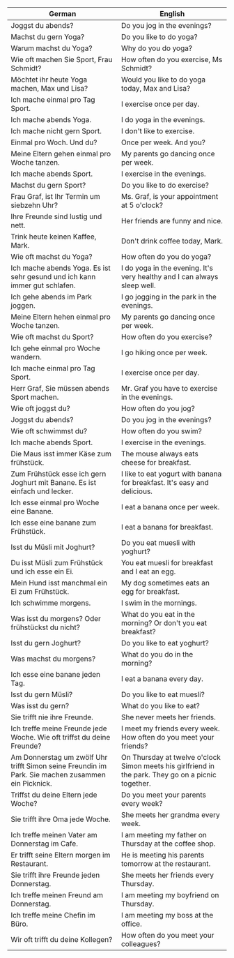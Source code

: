 | German | English |
|--------|---------|
| Joggst du abends? | Do you jog in the evenings? |
| Machst du gern Yoga? | Do you like to do yoga? |
| Warum machst du Yoga? | Why do you do yoga? |
| Wie oft machen Sie Sport, Frau Schmidt? | How often do you exercise, Ms Schmidt? |
| Möchtet ihr heute Yoga machen, Max und Lisa? | Would you like to do yoga today, Max and Lisa? |
| Ich mache einmal pro Tag Sport. | I exercise once per day. |
| Ich mache abends Yoga. | I do yoga in the evenings. |
| Ich mache nicht gern Sport. | I don't like to exercise. |
| Einmal pro Woch. Und du? | Once per week. And you? |
| Meine Eltern gehen einmal pro Woche tanzen. | My parents go dancing once per week. |
| Ich mache abends Sport. | I exercise in the evenings. |
| Machst du gern Sport? | Do you like to do exercise? |
| Frau Graf, ist Ihr Termin um siebzehn Uhr? | Ms. Graf, is your appointment at 5 o'clock? |
| Ihre Freunde sind lustig und nett. | Her friends are funny and nice. |
| Trink heute keinen Kaffee, Mark. | Don't drink coffee today, Mark. |
| Wie oft machst du Yoga? | How often do you do yoga? |
| Ich mache abends Yoga. Es ist sehr gesund und ich kann immer gut schlafen. | I do yoga in the evening. It's very healthy and I can always sleep well. |
| Ich gehe abends im Park joggen. | I go jogging in the park in the evenings. |
| Meine Eltern hehen einmal pro Woche tanzen. | My parents go dancing once per week. |
| Wie oft machst du Sport? | How often do you exercise? |
| Ich gehe einmal pro Woche wandern. | I go hiking once per week. |
| Ich mache einmal pro Tag Sport. | I exercise once per day. |
| Herr Graf, Sie müssen abends Sport machen. | Mr. Graf you have to exercise in the evenings. |
| Wie oft joggst du? | How often do you jog? |
| Joggst du abends? | Do you jog in the evenings? |
| Wie oft schwimmst du? | How often do you swim? |
| Ich mache abends Sport. | I exercise in the evenings. |
| Die Maus isst immer Käse zum frühstück. | The mouse always eats cheese for breakfast. |
| Zum Frühstück esse ich gern Joghurt mit Banane. Es ist einfach und lecker. | I like to eat yogurt with banana for breakfast. It's easy and delicious. |
| Ich esse einmal pro Woche eine Banane. | I eat a banana once per week. |
| Ich esse eine banane zum Frühstück. | I eat a banana for breakfast. |
| Isst du Müsli mit Joghurt? | Do you eat muesli with yoghurt? |
| Du isst Müsli zum Frühstück und ich esse ein Ei. | You eat muesli for breakfast and I eat an egg. |
| Mein Hund isst manchmal ein Ei zum Frühstück. | My dog sometimes eats an egg for breakfast. |
| Ich schwimme morgens. | I swim in the mornings. |
| Was isst du morgens? Oder frühstückst du nicht? | What do you eat in the morning? Or don't you eat breakfast? |
| Isst du gern Joghurt? | Do you like to eat yoghurt? |
| Was machst du morgens? | What do you do in the morning? |
| Ich esse eine banane jeden Tag. | I eat a banana every day. |
| Isst du gern Müsli? | Do you like to eat muesli? |
| Was isst du gern? | What do you like to eat? |
| Sie trifft nie ihre Freunde. | She never meets her friends. |
| Ich treffe meine Freunde jede Woche. Wie oft triffst du deine Freunde? | I meet my friends every week. How often do you meet your friends? |
| Am Donnerstag um zwölf Uhr trifft Simon seine Freundin im Park. Sie machen zusammen ein Picknick. | On Thursday at twelve o'clock Simon meets his girlfriend in the park. They go on a picnic together. |
| Triffst du deine Eltern jede Woche? | Do you meet your parents every week? |
| Sie trifft ihre Oma jede Woche. | She meets her grandma every week. |
| Ich treffe meinen Vater am Donnerstag im Cafe. | I am meeting my father on Thursday at the coffee shop. |
| Er trifft seine Eltern morgen im Restaurant. | He is meeting his parents tomorrow at the restaurant. |
| Sie trifft ihre Freunde jeden Donnerstag. | She meets her friends every Thursday. |
| Ich treffe meinen Freund am Donnerstag. | I am meeting my boyfriend on Thursday. |
| Ich treffe meine Chefin im Büro. | I am meeting my boss at the office. |
| Wir oft trifft du deine Kollegen? | How often do you meet your colleagues? |
